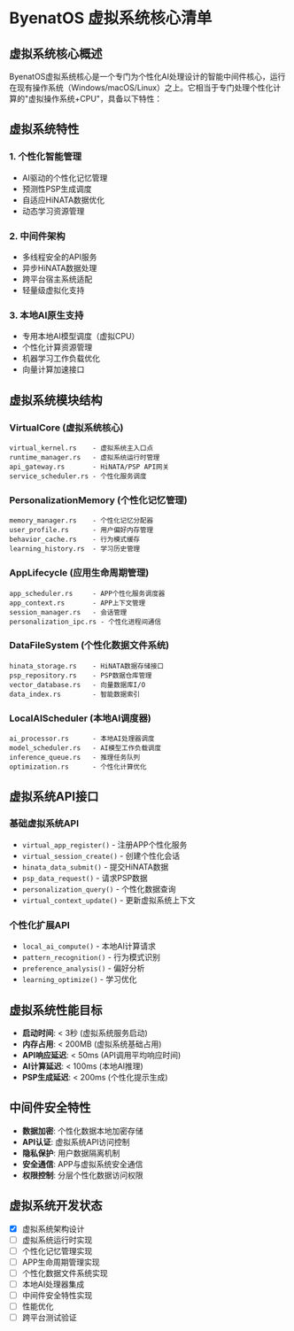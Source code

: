 # ByenatOS 虚拟系统核心清单

## 虚拟系统核心概述

ByenatOS虚拟系统核心是一个专门为个性化AI处理设计的智能中间件核心，运行在现有操作系统（Windows/macOS/Linux）之上。它相当于专门处理个性化计算的"虚拟操作系统+CPU"，具备以下特性：

## 虚拟系统特性

### 1. 个性化智能管理
- AI驱动的个性化记忆管理
- 预测性PSP生成调度
- 自适应HiNATA数据优化
- 动态学习资源管理

### 2. 中间件架构
- 多线程安全的API服务
- 异步HiNATA数据处理
- 跨平台宿主系统适配
- 轻量级虚拟化支持

### 3. 本地AI原生支持
- 专用本地AI模型调度（虚拟CPU）
- 个性化计算资源管理
- 机器学习工作负载优化
- 向量计算加速接口

## 虚拟系统模块结构

### VirtualCore (虚拟系统核心)
```
virtual_kernel.rs    - 虚拟系统主入口点
runtime_manager.rs   - 虚拟系统运行时管理
api_gateway.rs       - HiNATA/PSP API网关
service_scheduler.rs - 个性化服务调度
```

### PersonalizationMemory (个性化记忆管理)
```
memory_manager.rs    - 个性化记忆分配器
user_profile.rs      - 用户偏好内存管理
behavior_cache.rs    - 行为模式缓存
learning_history.rs  - 学习历史管理
```

### AppLifecycle (应用生命周期管理)
```
app_scheduler.rs     - APP个性化服务调度器
app_context.rs       - APP上下文管理
session_manager.rs   - 会话管理
personalization_ipc.rs - 个性化进程间通信
```

### DataFileSystem (个性化数据文件系统)
```
hinata_storage.rs    - HiNATA数据存储接口
psp_repository.rs    - PSP数据仓库管理
vector_database.rs   - 向量数据库I/O
data_index.rs        - 智能数据索引
```

### LocalAIScheduler (本地AI调度器)
```
ai_processor.rs      - 本地AI处理器调度
model_scheduler.rs   - AI模型工作负载调度
inference_queue.rs   - 推理任务队列
optimization.rs      - 个性化计算优化
```

## 虚拟系统API接口

### 基础虚拟系统API
- `virtual_app_register()` - 注册APP个性化服务
- `virtual_session_create()` - 创建个性化会话
- `hinata_data_submit()` - 提交HiNATA数据
- `psp_data_request()` - 请求PSP数据
- `personalization_query()` - 个性化数据查询
- `virtual_context_update()` - 更新虚拟系统上下文

### 个性化扩展API
- `local_ai_compute()` - 本地AI计算请求
- `pattern_recognition()` - 行为模式识别
- `preference_analysis()` - 偏好分析
- `learning_optimize()` - 学习优化

## 虚拟系统性能目标

- **启动时间**: < 3秒 (虚拟系统服务启动)
- **内存占用**: < 200MB (虚拟系统基础占用)
- **API响应延迟**: < 50ms (API调用平均响应时间)
- **AI计算延迟**: < 100ms (本地AI推理)
- **PSP生成延迟**: < 200ms (个性化提示生成)

## 中间件安全特性

- **数据加密**: 个性化数据本地加密存储
- **API认证**: 虚拟系统API访问控制
- **隐私保护**: 用户数据隔离机制
- **安全通信**: APP与虚拟系统安全通信
- **权限控制**: 分层个性化数据访问权限

## 虚拟系统开发状态

- [x] 虚拟系统架构设计
- [ ] 虚拟系统运行时实现
- [ ] 个性化记忆管理实现
- [ ] APP生命周期管理实现
- [ ] 个性化数据文件系统实现
- [ ] 本地AI处理器集成
- [ ] 中间件安全特性实现
- [ ] 性能优化
- [ ] 跨平台测试验证